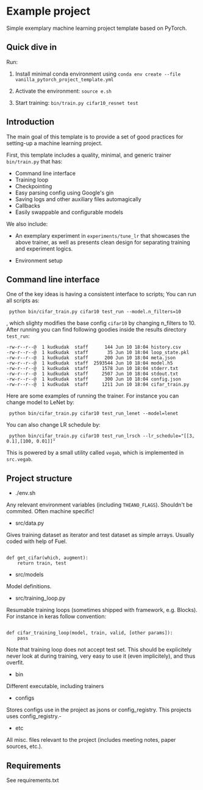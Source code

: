 # Example project

Simple exemplary machine learning project template based on PyTorch. 

## Quick dive in

Run:

1. Install minimal conda environment using ``conda env create --file vanilla_pytorch_project_template.yml``

2. Activate the environment: ``source e.sh``

3. Start training: ``bin/train.py cifar10_resnet test``

## Introduction

The main goal of this template is to provide a set of good practices for setting-up a machine learning project.

First, this template includes a quality, minimal, and generic trainer ``bin/train.py`` that has:

* Command line interface
* Training loop
* Checkpointing
* Easy parsing config using Google's gin 
* Saving logs and other auxiliary files automagically
* Callbacks
* Easily swappable and configurable models

We also include:

* An exemplary experiment in `experiments/tune_lr` that
showcases the above trainer, as well as presents clean design for separating
training and experiment logics.

* Environment setup

## Command line interface

One of the key ideas is having a consistent interface to scripts; You can run all scripts as:

```
 python bin/cifar_train.py cifar10 test_run --model.n_filters=10 
```

, which slighty modifies the base config ``cifar10`` by changing n_filters to 10. After running you can find following goodies inside
the results directory ``test_run``:

```
-rw-r--r--@  1 kudkudak  staff      144 Jun 10 18:04 history.csv
-rw-r--r--@  1 kudkudak  staff       35 Jun 10 18:04 loop_state.pkl
-rw-r--r--@  1 kudkudak  staff      200 Jun 10 18:04 meta.json
-rw-r--r--@  1 kudkudak  staff  2593544 Jun 10 18:04 model.h5
-rw-r--r--@  1 kudkudak  staff     1578 Jun 10 18:04 stderr.txt
-rw-r--r--@  1 kudkudak  staff     2507 Jun 10 18:04 stdout.txt
-rw-r--r--@  1 kudkudak  staff      300 Jun 10 18:04 config.json
-rw-r--r--@  1 kudkudak  staff     1211 Jun 10 18:04 cifar_train.py
```

Here are some examples of running the trainer. For instance you can change model to LeNet by:

```
 python bin/cifar_train.py cifar10 test_run_lenet --model=lenet
```

You can also change LR schedule by:

```
 python bin/cifar_train.py cifar10 test_run_lrsch --lr_schedule="[[3, 0.1],[100, 0.01]]"
```

This is powered by a small utility called ``vegab``, which is implemented in ``src.vegab``.

## Project structure

* ./env.sh

Any relevant environment variables (including `THEANO_FLAGS`). Shouldn't be commited. Often machine specific! 

* src/data.py

Gives training dataset as iterator and test dataset as simple arrays. Usually coded with help of Fuel.

```{python}

def get_cifar(which, augment):
    return train, test

```

* src/models

Model definitions.

* src/training_loop.py

Resumable training loops (sometimes shipped with framework, e.g. Blocks). For instance in keras follow convention:

```{python}

def cifar_training_loop(model, train, valid, [other params]):
    pass

```

Note that training loop does not accept test set. This should be explicitely never look at during training,
very easy to use it (even implicitely), and thus overfit.

* bin

Different executable, including trainers

* configs

Stores configs use in the project as jsons or config_registry. This projects uses config_registry.-

* etc

All misc. files relevant to the project (includes meeting notes, paper sources, etc.).

## Requirements

See requirements.txt